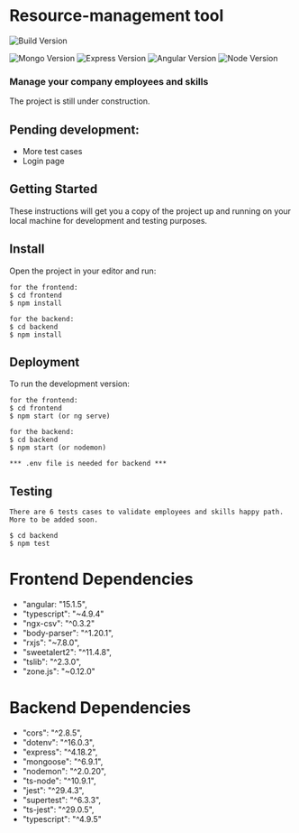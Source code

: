 # Resource-management tool

![Build Version](https://img.shields.io/badge/Build%20Version-v1.0alpha-red.svg?style=for-the-badge)

![Mongo Version](https://img.shields.io/badge/mongodb-v5.0.14-61DAF8?style=for-the-badge&logo=mongodb)
![Express Version](https://img.shields.io/badge/express-v4.18.2-61DAF8?style=for-the-badge&logo=express)
![Angular Version](https://img.shields.io/badge/angular-v15.1.50-61DAF8?style=for-the-badge&logo=angular)
![Node Version](https://img.shields.io/badge/node.js-v16.14.2-339933?style=for-the-badge&logo=node.js)

### Manage your company employees and skills

The project is still under construction. 

## Pending development: 
- More test cases
- Login page

## Getting Started

These instructions will get you a copy of the project up and running on your local machine for development and testing purposes.

## Install

Open the project in your editor and run:

```
for the frontend:
$ cd frontend
$ npm install

for the backend:
$ cd backend
$ npm install

```

## Deployment

To run the development version:

```
for the frontend:
$ cd frontend
$ npm start (or ng serve)

for the backend:
$ cd backend
$ npm start (or nodemon)

*** .env file is needed for backend ***
```

## Testing

```
There are 6 tests cases to validate employees and skills happy path. More to be added soon.

$ cd backend
$ npm test
```

# Frontend Dependencies

- "angular: "15.1.5",
- "typescript": "~4.9.4"
- "ngx-csv": "^0.3.2"
- "body-parser": "^1.20.1",
- "rxjs": "~7.8.0",
- "sweetalert2": "^11.4.8",
- "tslib": "^2.3.0",
- "zone.js": "~0.12.0"

# Backend Dependencies

- "cors": "^2.8.5",
- "dotenv": "^16.0.3",
- "express": "^4.18.2",
- "mongoose": "^6.9.1",
- "nodemon": "^2.0.20",
- "ts-node": "^10.9.1",
- "jest": "^29.4.3",
- "supertest": "^6.3.3",
- "ts-jest": "^29.0.5",
- "typescript": "^4.9.5"

